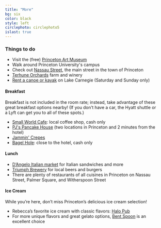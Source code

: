 ```yaml
---
title: "More"
bg: six
color: black
style: left
circlephoto: circlephoto5
islast: true
---
```

### Things to do
* Visit the (free) [Princeton Art Museum](http://artmuseum.princeton.edu/)
* Walk around Princeton University's campus
* Check out [Nassau Street](http://www.palmersquare.com), the main street in the town of Princeton
* [Terhune Orchards](http://terhuneorchards.com/winery/) farm and winery 
* [Rent a canoe or kayak](http://princetoncanoe.com/) on Lake Carnegie (Saturday and Sunday only) 

#### Breakfast

Breakfast is not included in the room rate; instead, take advantage of these great breakfast options nearby! (If you don't have a car, the Hyatt shuttle or a Lyft can get you to all of these spots.)
* [Small World Cafe](http://www.smallworldcoffee.com/): local coffee shop, cash only
* [PJ's Pancake House](http://www.pancakes.com/) (two locations in Princeton and 2 minutes from the hotel) 
* [Jammin' Crepes](http://www.jammincrepes.com/)
* [Bagel Hole](https://www.yelp.com/biz/the-bagel-hole-princeton-junction): close to the hotel, cash only

#### Lunch
* [D’Angelo Italian market](http://dangelomarket.com/) for Italian sandwiches and more 
* [Triumph Brewery](http://www.triumphbrewing.com/princeton/) for local beers and burgers  
* There are plenty of restaurants of all cuisines in Princeton on Nassau Street, Palmer Square, and Witherspoon Street

#### Ice Cream
While you’re here, don’t miss Princeton’s delicious ice cream selection! 
* Rebecca’s favorite ice cream with classic flavors: [Halo Pub](https://www.yelp.com/biz/halo-pub-princeton) 
* For more unique flavors and great gelato options, [Bent Spoon](http://www.thebentspoon.net/winter-1/) is an excellent choice
